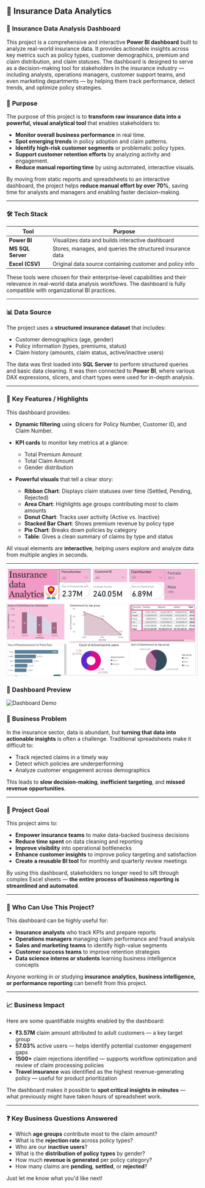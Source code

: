 
## 🚀 Insurance Data Analytics

### 🧾 **Insurance Data Analysis Dashboard**

This project is a comprehensive and interactive **Power BI dashboard** built to analyze real-world insurance data. It provides actionable insights across key metrics such as policy types, customer demographics, premium and claim distribution, and claim statuses. The dashboard is designed to serve as a decision-making tool for stakeholders in the insurance industry — including analysts, operations managers, customer support teams, and even marketing departments — by helping them track performance, detect trends, and optimize policy strategies.


### 🎯 **Purpose**

The purpose of this project is to **transform raw insurance data into a powerful, visual analytical tool** that enables stakeholders to:

* **Monitor overall business performance** in real time.
* **Spot emerging trends** in policy adoption and claim patterns.
* **Identify high-risk customer segments** or problematic policy types.
* **Support customer retention efforts** by analyzing activity and engagement.
* **Reduce manual reporting time** by using automated, interactive visuals.

By moving from static reports and spreadsheets to an interactive dashboard, the project helps **reduce manual effort by over 70%**, saving time for analysts and managers and enabling faster decision-making.

---

### 🛠 **Tech Stack**

| Tool              | Purpose                                                    |
| ----------------- | ---------------------------------------------------------- |
| **Power BI**      | Visualizes data and builds interactive dashboard           |
| **MS SQL Server** | Stores, manages, and queries the structured insurance data |
| **Excel (CSV)**   | Original data source containing customer and policy info   |

These tools were chosen for their enterprise-level capabilities and their relevance in real-world data analysis workflows. The dashboard is fully compatible with organizational BI practices.

---

### 📊 **Data Source**

The project uses a **structured insurance dataset** that includes:

* Customer demographics (age, gender)
* Policy information (types, premiums, status)
* Claim history (amounts, claim status, active/inactive users)

The data was first loaded into **SQL Server** to perform structured queries and basic data cleaning. It was then connected to **Power BI**, where various DAX expressions, slicers, and chart types were used for in-depth analysis.

---

### 🌟 **Key Features / Highlights**

This dashboard provides:

* **Dynamic filtering** using slicers for Policy Number, Customer ID, and Claim Number.
* **KPI cards** to monitor key metrics at a glance:

  * Total Premium Amount
  * Total Claim Amount
  * Gender distribution
* **Powerful visuals** that tell a clear story:

  * **Ribbon Chart**: Displays claim statuses over time (Settled, Pending, Rejected)
  * **Area Chart**: Highlights age groups contributing most to claim amounts
  * **Donut Chart**: Tracks user activity (Active vs. Inactive)
  * **Stacked Bar Chart**: Shows premium revenue by policy type
  * **Pie Chart**: Breaks down policies by category
  * **Table**: Gives a clean summary of claims by type and status

All visual elements are **interactive**, helping users explore and analyze data from multiple angles in seconds.

--- 

![Insurance Dashboard](https://github.com/AliyaJabbar/Insurance-Data-Analytics/blob/main/insurance%20dashboard.PNG?raw=true)


### 🔁 Dashboard Preview

![Dashboard Demo](https://github.com/AliyaJabbar/Insurance-Data-Analytics/blob/main/insurance_dashboard_demo.gif?raw=true)


### 🧠 **Business Problem**

In the insurance sector, data is abundant, but **turning that data into actionable insights** is often a challenge. Traditional spreadsheets make it difficult to:

* Track rejected claims in a timely way
* Detect which policies are underperforming
* Analyze customer engagement across demographics

This leads to **slow decision-making**, **inefficient targeting**, and **missed revenue opportunities**.

---

### 🎯 **Project Goal**

This project aims to:

* **Empower insurance teams** to make data-backed business decisions
* **Reduce time spent** on data cleaning and reporting
* **Improve visibility** into operational bottlenecks
* **Enhance customer insights** to improve policy targeting and satisfaction
* **Create a reusable BI tool** for monthly and quarterly review meetings

By using this dashboard, stakeholders no longer need to sift through complex Excel sheets — **the entire process of business reporting is streamlined and automated**.

---

### 👥 **Who Can Use This Project?**

This dashboard can be highly useful for:

* **Insurance analysts** who track KPIs and prepare reports
* **Operations managers** managing claim performance and fraud analysis
* **Sales and marketing teams** to identify high-value segments
* **Customer success teams** to improve retention strategies
* **Data science interns or students** learning business intelligence concepts

Anyone working in or studying **insurance analytics, business intelligence, or performance reporting** can benefit from this project.

---

### 📈 **Business Impact**

Here are some quantifiable insights enabled by the dashboard:

* **₹3.57M** claim amount attributed to adult customers — a key target group
* **57.03%** active users — helps identify potential customer engagement gaps
* **1500+** claim rejections identified — supports workflow optimization and review of claim processing policies
* **Travel insurance** was identified as the highest revenue-generating policy — useful for product prioritization

The dashboard makes it possible to **spot critical insights in minutes** — what previously might have taken hours of spreadsheet work.

---

### ❓ **Key Business Questions Answered**

* Which **age groups** contribute most to the claim amount?
* What is the **rejection rate** across policy types?
* Who are our **inactive users**?
* What is the **distribution of policy types** by gender?
* How much **revenue is generated** per policy category?
* How many claims are **pending**, **settled**, or **rejected**?



Just let me know what you'd like next!
